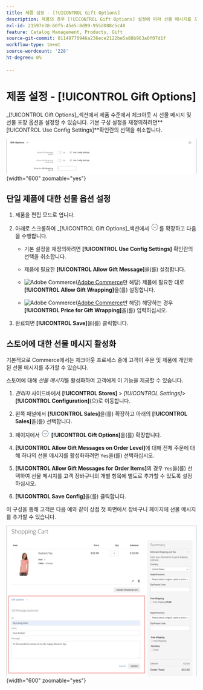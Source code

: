 ```yaml
---
title: 제품 설정 - [!UICONTROL Gift Options]
description: 제품의 경우 [!UICONTROL Gift Options] 설정에 따라 선물 메시지를 포함할 수 있는지 또는 체크아웃 중에 선물 포장 옵션을 사용할 수 있는지 여부가 결정됩니다.
exl-id: 21597e38-60f5-45e5-8d99-955d088c5c48
feature: Catalog Management, Products, Gift
source-git-commit: 01148770946a236ece2122be5a88b963a0f07d1f
workflow-type: tm+mt
source-wordcount: '228'
ht-degree: 0%

---
```


# 제품 설정 - [!UICONTROL Gift Options]

_[!UICONTROL Gift Options]_섹션에서 제품 수준에서 체크아웃 시 선물 메시지 및 선물 포장 옵션을 설정할 수 있습니다. 기본 구성 설정을 재정의하려면&#x200B;**[!UICONTROL Use Config Settings]**확인란의 선택을 취소합니다.

![선물 옵션](./assets/product-gift-options-ee.png){width="600" zoomable="yes"}

## 단일 제품에 대한 선물 옵션 설정

1. 제품을 편집 모드로 엽니다.

1. 아래로 스크롤하여 _[!UICONTROL Gift Options]_섹션에서 ![확장 선택기](../assets/icon-display-expand.png)를 확장하고 다음을 수행합니다.

   - 기본 설정을 재정의하려면 **[!UICONTROL Use Config Settings]** 확인란의 선택을 취소합니다.

   - 제품에 필요한 **[!UICONTROL Allow Gift Message]**&#x200B;을(를) 설정합니다.

   - ![Adobe Commerce](../assets/adobe-logo.svg)([Adobe Commerce](../landing/home.md#product-editions)만 해당) 제품에 필요한 대로 **[!UICONTROL Allow Gift Wrapping]**&#x200B;을(를) 설정합니다.

   - ![Adobe Commerce](../assets/adobe-logo.svg)([Adobe Commerce](../landing/home.md#product-editions)만 해당) 해당하는 경우 **[!UICONTROL Price for Gift Wrapping]**&#x200B;을(를) 입력하십시오.

1. 완료되면 **[!UICONTROL Save]**&#x200B;을(를) 클릭합니다.

## 스토어에 대한 선물 메시지 활성화

기본적으로 Commerce에서는 체크아웃 프로세스 중에 고객이 주문 및 제품에 개인화된 선물 메시지를 추가할 수 있습니다.

스토어에 대해 _선물 메시지_&#x200B;를 활성화하여 고객에게 이 기능을 제공할 수 있습니다.

1. _관리자_ 사이드바에서 **[!UICONTROL Stores]** > _[!UICONTROL Settings]_>**[!UICONTROL Configuration]**(으)로 이동합니다.

1. 왼쪽 패널에서 **[!UICONTROL Sales]**&#x200B;을(를) 확장하고 아래의 **[!UICONTROL Sales]**&#x200B;을(를) 선택합니다.

1. 페이지에서 ![확장 선택기](../assets/icon-display-expand.png) **[!UICONTROL Gift Options]**&#x200B;을(를) 확장합니다.

1. **[!UICONTROL Allow Gift Messages on Order Level]**&#x200B;에 대해 전체 주문에 대해 하나의 선물 메시지를 활성화하려면 `Yes`을(를) 선택하십시오.

1. **[!UICONTROL Allow Gift Messages for Order Items]**&#x200B;의 경우 `Yes`을(를) 선택하여 선물 메시지를 고객 장바구니의 개별 항목에 별도로 추가할 수 있도록 설정하십시오.

1. **[!UICONTROL Save Config]**&#x200B;을(를) 클릭합니다.

이 구성을 통해 고객은 다음 예와 같이 상점 첫 화면에서 장바구니 페이지에 선물 메시지를 추가할 수 있습니다.

![선물 메시지](./assets/gift-message.png){width="600" zoomable="yes"}
